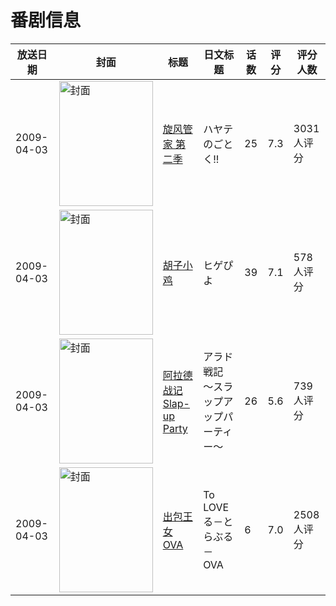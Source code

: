 # 番剧信息

|放送日期|封面|标题|日文标题|话数|评分|评分人数|
|---|---|---|---|---|---|---|
|2009-04-03|<img src="https://lain.bgm.tv/pic/cover/c/97/0a/1427_20BXp.jpg" alt="封面" style="width:150px;height:200px;object-fit:cover;">|[旋风管家 第二季](https://bangumi.tv/subject/1427)|ハヤテのごとく!!|25|7.3|3031人评分|
|2009-04-03|<img src="https://lain.bgm.tv/pic/cover/c/02/45/1467_N0iPP.jpg" alt="封面" style="width:150px;height:200px;object-fit:cover;">|[胡子小鸡](https://bangumi.tv/subject/1467)|ヒゲぴよ|39|7.1|578人评分|
|2009-04-03|<img src="https://lain.bgm.tv/pic/cover/c/06/a8/1593_DjJ48.jpg" alt="封面" style="width:150px;height:200px;object-fit:cover;">|[阿拉德战记 Slap-up Party](https://bangumi.tv/subject/1593)|アラド戦記 ～スラップアップパーティー～|26|5.6|739人评分|
|2009-04-03|<img src="https://lain.bgm.tv/pic/cover/c/93/68/3325_aTDMv.jpg" alt="封面" style="width:150px;height:200px;object-fit:cover;">|[出包王女 OVA](https://bangumi.tv/subject/3325)|To LOVEる－とらぶる－ OVA|6|7.0|2508人评分|
